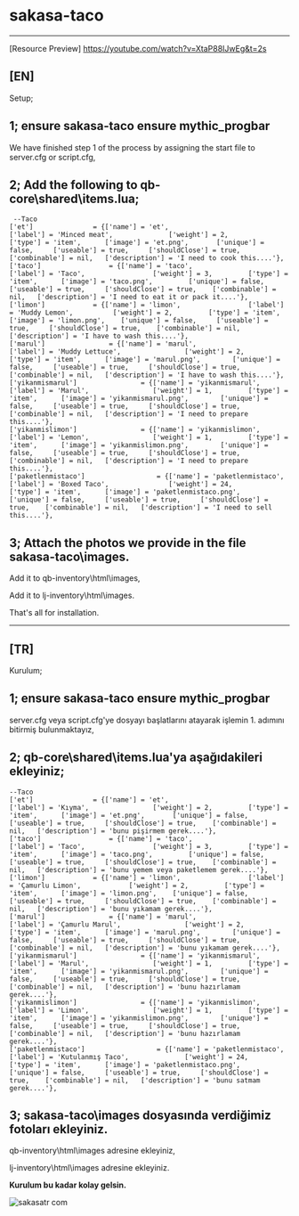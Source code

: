 # sakasa-taco

------------------------------------------------------------------------------------------------------------------------------------------------------------------------------

[Resource Preview] https://youtube.com/watch?v=XtaP88IJwEg&t=2s

<strong>[EN]</strong>
------------------------------------------------------------------------------------------------------------------------------------------------------------------------------

Setup;

1;
ensure sakasa-taco
ensure mythic_progbar
------------------------------------------------------------------------------------------------------------------------------------------------------------------------------
We have finished step 1 of the process by assigning the start file to server.cfg or script.cfg,



2;
Add the following to qb-core\shared\items.lua;
------------------------------------------------------------------------------------------------------------------------------------------------------------------------------
     --Taco
	['et'] 			     = {['name'] = 'et', 			  	        ['label'] = 'Minced meat', 			    ['weight'] = 2, 		['type'] = 'item', 		['image'] = 'et.png', 	    ['unique'] = false, 	['useable'] = true, 	['shouldClose'] = true,	   ['combinable'] = nil,   ['description'] = 'I need to cook this....'},
	['taco'] 			     = {['name'] = 'taco', 			  	        ['label'] = 'Taco', 			    ['weight'] = 3, 		['type'] = 'item', 		['image'] = 'taco.png', 	    ['unique'] = false, 	['useable'] = true, 	['shouldClose'] = true,	   ['combinable'] = nil,   ['description'] = 'I need to eat it or pack it....'},
	['limon'] 			 = {['name'] = 'limon', 			  	['label'] = 'Muddy Lemon', 			['weight'] = 2, 		['type'] = 'item', 		['image'] = 'limon.png', 	['unique'] = false, 	['useable'] = true, 	['shouldClose'] = true,	   ['combinable'] = nil,   ['description'] = 'I have to wash this....'},
	['marul'] 			     = {['name'] = 'marul', 			  	        ['label'] = 'Muddy Lettuce', 			    ['weight'] = 2, 		['type'] = 'item', 		['image'] = 'marul.png', 	    ['unique'] = false, 	['useable'] = true, 	['shouldClose'] = true,	   ['combinable'] = nil,   ['description'] = 'I have to wash this....'},
	['yikanmismarul'] 			     = {['name'] = 'yikanmismarul', 			  	        ['label'] = 'Marul', 			    ['weight'] = 1, 		['type'] = 'item', 		['image'] = 'yikanmismarul.png', 	    ['unique'] = false, 	['useable'] = true, 	['shouldClose'] = true,	   ['combinable'] = nil,   ['description'] = 'I need to prepare this....'},
	['yikanmislimon'] 			     = {['name'] = 'yikanmislimon', 			  	        ['label'] = 'Lemon', 			    ['weight'] = 1, 		['type'] = 'item', 		['image'] = 'yikanmislimon.png', 	    ['unique'] = false, 	['useable'] = true, 	['shouldClose'] = true,	   ['combinable'] = nil,   ['description'] = 'I need to prepare this....'},
	['paketlenmistaco'] 			     = {['name'] = 'paketlenmistaco', 			  	        ['label'] = 'Boxed Taco', 			    ['weight'] = 24, 		['type'] = 'item', 		['image'] = 'paketlenmistaco.png', 	    ['unique'] = false, 	['useable'] = true, 	['shouldClose'] = true,	   ['combinable'] = nil,   ['description'] = 'I need to sell this....'},

3;
Attach the photos we provide in the file sakasa-taco\images.
------------------------------------------------------------------------------------------------------------------------------------------------------------------------------
Add it to qb-inventory\html\images,

Add it to lj-inventory\html\images.



That's all for installation.


------------------------------------------------------------------------------------------------------------------------------------------------------------------------------


<strong>[TR]</strong>
------------------------------------------------------------------------------------------------------------------------------------------------------------------------------

Kurulum;

1;
ensure sakasa-taco
ensure mythic_progbar
------------------------------------------------------------------------------------------------------------------------------------------------------------------------------
server.cfg veya script.cfg'ye dosyayı başlatlarını atayarak işlemin 1. adımını bitirmiş bulunmaktayız,

2;
qb-core\shared\items.lua'ya aşağıdakileri ekleyiniz;
------------------------------------------------------------------------------------------------------------------------------------------------------------------------------
    --Taco
	['et'] 			     = {['name'] = 'et', 			  	        ['label'] = 'Kıyma', 			    ['weight'] = 2, 		['type'] = 'item', 		['image'] = 'et.png', 	    ['unique'] = false, 	['useable'] = true, 	['shouldClose'] = true,	   ['combinable'] = nil,   ['description'] = 'bunu pişirmem gerek....'},
	['taco'] 			     = {['name'] = 'taco', 			  	        ['label'] = 'Taco', 			    ['weight'] = 3, 		['type'] = 'item', 		['image'] = 'taco.png', 	    ['unique'] = false, 	['useable'] = true, 	['shouldClose'] = true,	   ['combinable'] = nil,   ['description'] = 'bunu yemem veya paketlemem gerek....'},
	['limon'] 			 = {['name'] = 'limon', 			  	['label'] = 'Çamurlu Limon', 			['weight'] = 2, 		['type'] = 'item', 		['image'] = 'limon.png', 	['unique'] = false, 	['useable'] = true, 	['shouldClose'] = true,	   ['combinable'] = nil,   ['description'] = 'bunu yıkamam gerek....'},
	['marul'] 			     = {['name'] = 'marul', 			  	        ['label'] = 'Çamurlu Marul', 			    ['weight'] = 2, 		['type'] = 'item', 		['image'] = 'marul.png', 	    ['unique'] = false, 	['useable'] = true, 	['shouldClose'] = true,	   ['combinable'] = nil,   ['description'] = 'bunu yıkamam gerek....'},
	['yikanmismarul'] 			     = {['name'] = 'yikanmismarul', 			  	        ['label'] = 'Marul', 			    ['weight'] = 1, 		['type'] = 'item', 		['image'] = 'yikanmismarul.png', 	    ['unique'] = false, 	['useable'] = true, 	['shouldClose'] = true,	   ['combinable'] = nil,   ['description'] = 'bunu hazırlamam gerek....'},
	['yikanmislimon'] 			     = {['name'] = 'yikanmislimon', 			  	        ['label'] = 'Limon', 			    ['weight'] = 1, 		['type'] = 'item', 		['image'] = 'yikanmislimon.png', 	    ['unique'] = false, 	['useable'] = true, 	['shouldClose'] = true,	   ['combinable'] = nil,   ['description'] = 'bunu hazırlamam gerek....'},
	['paketlenmistaco'] 			     = {['name'] = 'paketlenmistaco', 			  	        ['label'] = 'Kutulanmış Taco', 			    ['weight'] = 24, 		['type'] = 'item', 		['image'] = 'paketlenmistaco.png', 	    ['unique'] = false, 	['useable'] = true, 	['shouldClose'] = true,	   ['combinable'] = nil,   ['description'] = 'bunu satmam gerek....'},

3;
sakasa-taco\images dosyasında verdiğimiz fotoları ekleyiniz.
------------------------------------------------------------------------------------------------------------------------------------------------------------------------------
qb-inventory\html\images adresine ekleyiniz,
 
lj-inventory\html\images adresine ekleyiniz.



<strong>Kurulum bu kadar kolay gelsin.</strong>


![sakasatr com](https://github.com/papdevelopment/qb-portak/assets/127118520/67696232-ef5a-4205-8d35-cb37fb4b6aa8)




